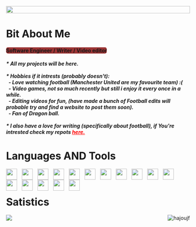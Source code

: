 <div style= "display:flex;justify-content:center;width:100%;"> <img style="width:100%" src="https://qph.cf2.quoracdn.net/main-qimg-10e9e858f1ac5006bc09d5cc5f440478"> </div>
<h1>Bit About Me</h1>
<h4><span style="background: #9B3434;  border-radius: 5px; "><b>Software Engineer / Writer / Video editor</b></span></h4> 
<h5>
    * All my projects will be here.<br><br>
    * <b><i>Hobbies if it intrests</i></b> (probably doesn't):<br>
    &nbsp;&nbsp;- Love watching football (<b>Manchester United</b> are my favourite team) :(<br>
    &nbsp;&nbsp;- Video games, not so much recently but still i enjoy it every once in a while.<br>
    &nbsp;&nbsp;- Editing videos for fun, (have made a bunch of Football edits will probable try and find a website to post them soon). <br>
    &nbsp;&nbsp;- Fan of Dragon ball. <br> <br>
    * I also have a love for writing (specifically about football), if You're intrested check my repots <a href="www.medium.com/@m1902p" style="color:red">here.</a> <br>
</h5>

<h1>Languages AND Tools</h1>

<img align="left" width="30px" style="padding-right:10px;" src="https://cdn.jsdelivr.net/gh/devicons/devicon/icons/java/java-original.svg"/>
<img align="left" width="30px" style="padding-right:10px;" src="https://cdn.jsdelivr.net/gh/devicons/devicon/icons/typescript/typescript-plain.svg" />
<img align="left" width="30px" style="padding-right:10px;" src="https://cdn.jsdelivr.net/gh/devicons/devicon/icons/angularjs/angularjs-plain.svg" />
<img align="left" width="30px" style="padding-right:10px;" src="https://cdn.jsdelivr.net/gh/devicons/devicon/icons/linux/linux-original.svg" />
<img align="left" width="30px" style="padding-right:10px;" src="https://cdn.jsdelivr.net/gh/devicons/devicon/icons/html5/html5-plain.svg" />
<img align="left" width="30px" style="padding-right:10px;" src="https://cdn.jsdelivr.net/gh/devicons/devicon/icons/css3/css3-plain.svg" />
<img align="left" width="30px" style="padding-right:10px;" src="https://cdn.jsdelivr.net/gh/devicons/devicon/icons/javascript/javascript-plain.svg" />
<img align="left" width="30px" style="padding-right:10px;" src="https://cdn.jsdelivr.net/gh/devicons/devicon/icons/nodejs/nodejs-original.svg" />
<img align="left" width="30px" style="padding-right:10px;" src="https://cdn.jsdelivr.net/gh/devicons/devicon/icons/python/python-plain.svg" />
<img align="left" width="30px" style="padding-right:10px;" src="https://cdn.jsdelivr.net/gh/devicons/devicon/icons/github/github-original.svg" />
<img align="left" width="30px" style="padding-right:10px;" src="https://cdn.jsdelivr.net/gh/devicons/devicon/icons/bash/bash-original.svg" />
<img align="left" width="30px" style="padding-right:10px;" src="https://cdn.jsdelivr.net/gh/devicons/devicon@latest/icons/mysql/mysql-original-wordmark.svg" />
<img align="left" width="30px" style="padding-right:10px;" src="https://cdn.jsdelivr.net/gh/devicons/devicon@latest/icons/mongodb/mongodb-original-wordmark.svg" />
<img align="left" width="30px" style="padding-right:10px;" src="https://cdn.jsdelivr.net/gh/devicons/devicon@latest/icons/selenium/selenium-original.svg" />
<img align="left" width="30px" style="padding-right:10px;" src="https://cdn.jsdelivr.net/gh/devicons/devicon@latest/icons/androidstudio/androidstudio-original-wordmark.svg" />
<img align="left" width="30px" style="padding-right:10px;" src="https://cdn.jsdelivr.net/gh/devicons/devicon@latest/icons/php/php-plain.svg" /><br/><br/>

<h1>Satistics</h1>
<p><img align=center src="https://github-readme-stats.vercel.app/api?username=hajoujf&show_icons=true&hide=contribs,prs&cache_seconds=86400&theme=holi"> <img align="right" src="https://github-readme-stats.vercel.app/api/top-langs?username=hajoujf&show_icons=true&locale=en&layout=compact&theme=holi" alt="hajoujf" /></p>

